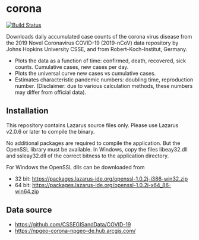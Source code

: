 # corona
[![Build Status](https://github.com/wp-xyz/corona/workflows/build-test/badge.svg?branch=master)](https://github.com/wp-xyz/corona/actions)

Downloads daily accumulated case counts of the corona virus disease from the 2019 Novel Coronavirus COVID-19 (2019-nCoV) data repository by Johns Hopkins University CSSE, and from Robert-Koch-Institut, Germany.

- Plots the data as a function of time: confirmed, death, recovered, sick counts. Cumulative cases, new cases per day.
- Plots the universal curve new cases vs cumulative cases.
- Estimates characteristic pandemic numbers: doubling time, reproduction number. (Disclaimer: due to various calculation methods, these numbers may differ from official data).

## Installation
This repository contains Lazarus source files only. Please use Lazarus v2.0.6 or
later to compile the binary.

No additional packages are required to compile the application. But the OpenSSL library must be available. In Windows, copy the files libeay32.dll and ssleay32.dll of the correct bitness to the application directory.

For Windows the OpenSSL dlls can be downloaded from
- 32 bit: https://packages.lazarus-ide.org/openssl-1.0.2j-i386-win32.zip
- 64 bit: https://packages.lazarus-ide.org/openssl-1.0.2j-x64_86-win64.zip

## Data source
- https://github.com/CSSEGISandData/COVID-19
- https://npgeo-corona-npgeo-de.hub.arcgis.com/
